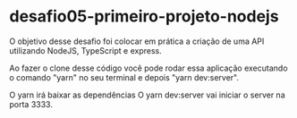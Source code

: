 # desafio05-primeiro-projeto-nodejs

O objetivo desse desafio foi colocar em prática a criação de uma API utilizando NodeJS, TypeScript e express.

Ao fazer o clone desse código você pode rodar essa aplicação executando o comando "yarn" no seu terminal e depois "yarn dev:server".

O yarn irá baixar as dependências 
O yarn dev:server vai iniciar o server na porta 3333.

